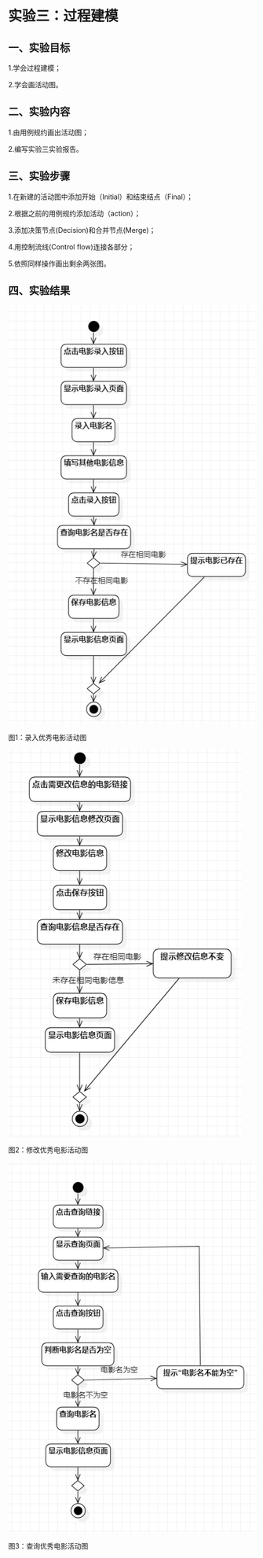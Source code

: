 # 实验三：过程建模



## 一、实验目标

1.学会过程建模；

2.学会画活动图。



## 二、实验内容

1.由用例规约画出活动图；

2.编写实验三实验报告。



##  三、实验步骤

1.在新建的活动图中添加开始（Initial）和结束结点（Final）；

2.根据之前的用例规约添加活动（action）； 
 
3.添加决策节点(Decision)和合并节点(Merge)；  

4.用控制流线(Control flow)连接各部分； 

5.依照同样操作画出剩余两张图。  


## 四、实验结果

![录入优秀电影活动图](./lab3_1.jpg)

图1：录入优秀电影活动图

![修改优秀电影活动图](./lab3_2.jpg)

图2：修改优秀电影活动图

![查询优秀电影活动图](./lab3_3.jpg)

图3：查询优秀电影活动图
